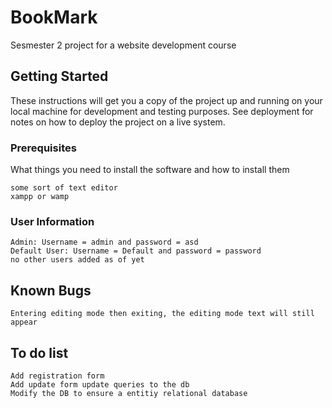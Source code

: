 # BookMark

Sesmester 2 project for a website development course

## Getting Started

These instructions will get you a copy of the project up and running on your local machine for development and testing purposes. See deployment for notes on how to deploy the project on a live system.

### Prerequisites

What things you need to install the software and how to install them

```
some sort of text editor
xampp or wamp
```

### User Information

```
Admin: Username = admin and password = asd
Default User: Username = Default and password = password
no other users added as of yet

```

## Known Bugs
```
Entering editing mode then exiting, the editing mode text will still appear
```
## To do list 
```
Add registration form 
Add update form update queries to the db
Modify the DB to ensure a entitiy relational database
```
